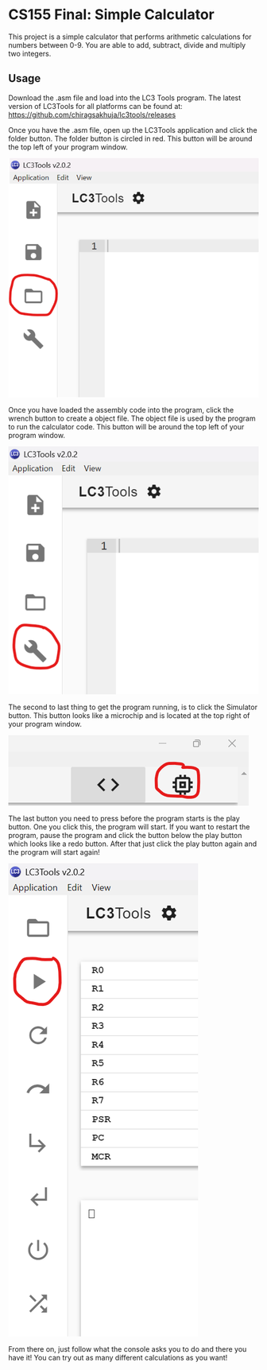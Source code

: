 # CS155 Final: Simple Calculator

This project is a simple calculator that performs arithmetic calculations for numbers between 0-9. 
You are able to add, subtract, divide and multiply two integers.

## Usage

Download the .asm file and load into the LC3 Tools program.
The latest version of LC3Tools for all platforms can be found at: 
https://github.com/chiragsakhuja/lc3tools/releases

Once you have the .asm file, open up the LC3Tools application and click the folder button.
The folder button is circled in red. This button will be around the top left of your program window.

![image_alt](https://github.com/CameronBauman/CS-155-Final-Project-Simple-Calculator/blob/707015b0d45a5f4a9c8618455be0a91637db9174/How%20to%20open%20a%20new%20assembly%20file.png)

Once you have loaded the assembly code into the program, click the wrench button to create a object file. The object file is used by the program to run the calculator code. This button will be around the top left of your program window.

![image_alt](https://github.com/CameronBauman/CS-155-Final-Project-Simple-Calculator/blob/b7ed5d6c029f698c02d804ef1f87a9e787182447/assemble%20the%20file.png)

The second to last thing to get the program running, is to click the Simulator button. This button looks like a microchip and is located at the top right of your program window.

![image_alt](https://github.com/CameronBauman/CS-155-Final-Project-Simple-Calculator/blob/354fafe61948476f39d9782dba7adb256e0545e0/simulator.png)

The last button you need to press before the program starts is the play button. One you click this, the program will start. If you want to restart the program, pause the program and click the button below the play button which looks like a redo button. After that just click the play button again and the program will start again!

![image_alt](https://github.com/CameronBauman/CS-155-Final-Project-Simple-Calculator/blob/354fafe61948476f39d9782dba7adb256e0545e0/play.png)


From there on, just follow what the console asks you to do and there you have it! You can try out as many different calculations as you want!